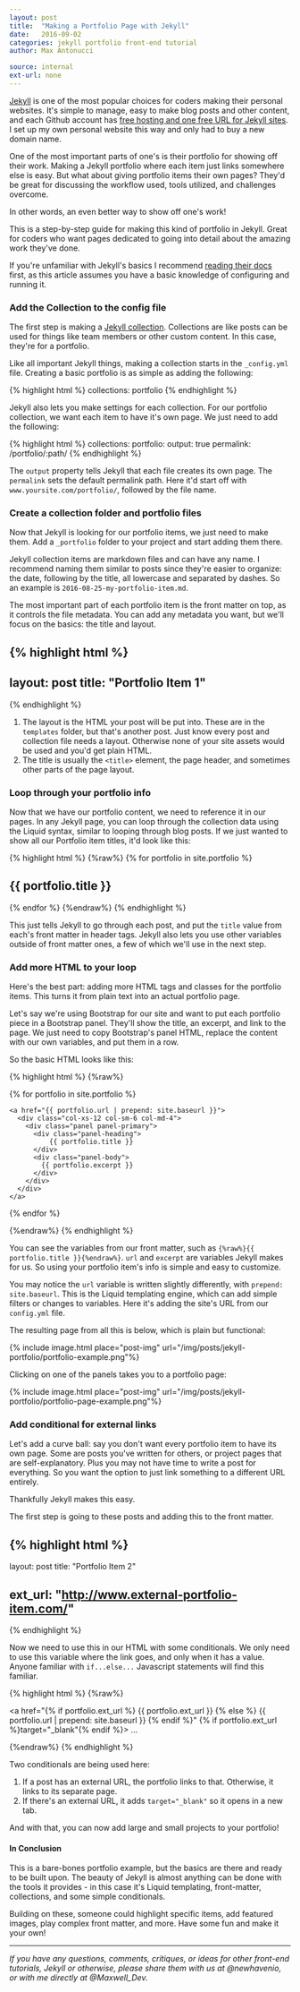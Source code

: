 ```yaml
---
layout: post
title:  "Making a Portfolio Page with Jekyll"
date:   2016-09-02
categories: jekyll portfolio front-end tutorial
author: Max Antonucci

source: internal
ext-url: none
---
```


[Jekyll](http://jekyllrb.com/) is one of the most popular choices for coders making their personal websites. It's simple to manage, easy to make blog posts and other content, and each Github account has [free hosting and one free URL for Jekyll sites](https://help.github.com/articles/using-jekyll-as-a-static-site-generator-with-github-pages/). I set up my own personal website this way and only had to buy a new domain name.

One of the most important parts of one's is their portfolio for showing off their work. Making a Jekyll portfolio where each item just links somewhere else is easy. But what about giving portfolio items their own pages? They'd be great for discussing the workflow used, tools utilized, and challenges overcome.

In other words, an even better way to show off one's work!

This is a step-by-step guide for making this kind of portfolio in Jekyll. Great for coders who want pages dedicated to going into detail about the amazing work they've done.

If you're unfamiliar with Jekyll's basics I recommend [reading their docs](http://jekyllrb.com/docs/home/) first, as this article assumes you have a basic knowledge of configuring and running it.

### Add the Collection to the config file

The first step is making a [Jekyll collection](https://jekyllrb.com/docs/collections/). Collections are like posts can be used for things like team members or other custom content. In this case, they're for a portfolio.

Like all important Jekyll things, making a collection starts in the `_config.yml` file. Creating a basic portfolio is as simple as adding the following:

{% highlight html %}
collections:
  portfolio
{% endhighlight %}

Jekyll also lets you make settings for each collection. For our portfolio collection, we want each item to have it's own page. We just need to add the following:

{% highlight html %}
collections:
  portfolio:
    output: true
    permalink: /portfolio/:path/
{% endhighlight %}

The `output` property tells Jekyll that each file creates its own page. The `permalink` sets the default permalink path. Here it'd start off with `www.yoursite.com/portfolio/`, followed by the file name.

### Create a collection folder and portfolio files

Now that Jekyll is looking for our portfolio items, we just need to make them. Add a `_portfolio` folder to your project and start adding them there.

Jekyll collection items are markdown files and can have any name. I recommend naming them similar to posts since they're easier to organize: the date, following by the title, all lowercase and separated by dashes. So an example is `2016-08-25-my-portfolio-item.md`.

The most important part of each portfolio item is the front matter on top, as it controls the file metadata. You can add any metadata you want, but we'll focus on the basics: the title and layout.

{% highlight html %}
---
layout: post
title: "Portfolio Item 1"
---
{% endhighlight %}

1. The layout is the HTML your post will be put into. These are in the `templates` folder, but that's another post. Just know every post and collection file needs a layout. Otherwise none of your site assets would be used and you'd get plain HTML.
2. The title is usually the `<title>` element, the page header, and sometimes other parts of the page layout.

### Loop through your portfolio info

Now that we have our portfolio content, we need to reference it in our pages. In any Jekyll page, you can loop through the collection data using the Liquid syntax, similar to looping through blog posts. If we just wanted to show all our Portfolio item titles, it'd look like this:

{% highlight html %}
{%raw%}
{% for portfolio in site.portfolio %}
  <h2>
    {{ portfolio.title }}
  </h2>
{% endfor %}
{%endraw%}
{% endhighlight %}

This just tells Jekyll to go through each post, and put the `title` value from each's front matter in header tags. Jekyll also lets you use other variables outside of front matter ones, a few of which we'll use in the next step.

### Add more HTML to your loop

Here's the best part: adding more HTML tags and classes for the portfolio items. This turns it from plain text into an actual portfolio page.

Let's say we're using Bootstrap for our site and want to put each portfolio piece in a Bootstrap panel. They'll show the title, an excerpt, and link to the page. We just need to copy Bootstrap's panel HTML, replace the content with our own variables, and put them in a row.

So the basic HTML looks like this:

{% highlight html %}
{%raw%}
<div class="row">

  {% for portfolio in site.portfolio %}
    
    <a href="{{ portfolio.url | prepend: site.baseurl }}">
      <div class="col-xs-12 col-sm-6 col-md-4">
        <div class="panel panel-primary">
          <div class="panel-heading">
              {{ portfolio.title }}
          </div>
          <div class="panel-body">
            {{ portfolio.excerpt }}
          </div>
        </div>
      </div>
    </a>

  {% endfor %}

</div>
{%endraw%}
{% endhighlight %}

You can see the variables from our front matter, such as `{%raw%}{{ portfolio.title }}{%endraw%}`. `url` and `excerpt` are variables Jekyll makes for us. So using your portfolio item's info is simple and easy to customize.

You may notice the `url` variable is written slightly differently, with `prepend: site.baseurl`. This is the Liquid templating engine, which can add simple filters or changes to variables. Here it's adding the site's URL from our `config.yml` file.

The resulting page from all this is below, which is plain but functional:

{% include image.html place="post-img" url="/img/posts/jekyll-portfolio/portfolio-example.png"%}

Clicking on one of the panels takes you to a portfolio page:

{% include image.html place="post-img" url="/img/posts/jekyll-portfolio/portfolio-page-example.png"%}

### Add conditional for external links

Let's add a curve ball: say you don't want every portfolio item to have its own page. Some are posts you've written for others, or project pages that are self-explanatory. Plus you may not have time to write a post for everything. So you want the option to just link something to a different URL entirely.

Thankfully Jekyll makes this easy.

The first step is going to these posts and adding this to the front matter.

{% highlight html %}
---
layout: post
title: "Portfolio Item 2"

ext_url: "http://www.external-portfolio-item.com/"
---
{% endhighlight %}

Now we need to use this in our HTML with some conditionals. We only need to use this variable where the link goes, and only when it has a value. Anyone familiar with `if...else...` Javascript statements will find this familiar.

{% highlight html %}
{%raw%}

<a href="{% if portfolio.ext_url %} {{ portfolio.ext_url }} {% else %} {{ portfolio.url | prepend: site.baseurl }} {% endif %}" {% if portfolio.ext_url %}target="_blank"{% endif %}>
  ...
</a>

{%endraw%}
{% endhighlight %}

Two conditionals are being used here:

1. If a post has an external URL, the portfolio links to that. Otherwise, it links to its separate page.
2. If there's an external URL, it adds `target="_blank"` so it opens in a new tab.

And with that, you can now add large and small projects to your portfolio!


#### In Conclusion

This is a bare-bones portfolio example, but the basics are there and ready to be built upon. The beauty of Jekyll is almost anything can be done with the tools it provides - in this case it's Liquid templating, front-matter, collections, and some simple conditionals.

Building on these, someone could highlight specific items, add featured images, play complex front matter, and more. Have some fun and make it your own!

---

*If you have any questions, comments, critiques, or ideas for other front-end tutorials, Jekyll or otherwise, please share them with us at @newhavenio, or with me directly at @Maxwell_Dev.*





